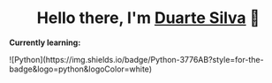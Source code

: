 <h1 align="center">Hello there, I'm <u>Duarte Silva</u> 👋</h1>

<p><b>Currently learning:</b></p>
![Python](https://img.shields.io/badge/Python-3776AB?style=for-the-badge&logo=python&logoColor=white)
